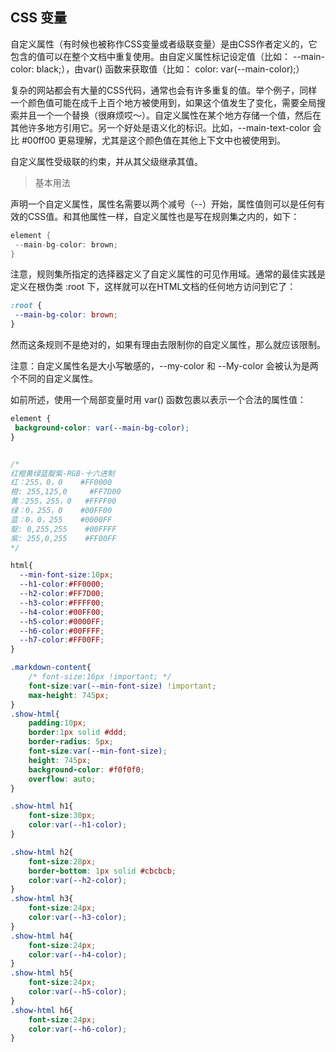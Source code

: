 ## CSS 变量
自定义属性（有时候也被称作CSS变量或者级联变量）是由CSS作者定义的，它包含的值可以在整个文档中重复使用。由自定义属性标记设定值（比如： --main-color: black;），由var() 函数来获取值（比如： color: var(--main-color);）

复杂的网站都会有大量的CSS代码，通常也会有许多重复的值。举个例子，同样一个颜色值可能在成千上百个地方被使用到，如果这个值发生了变化，需要全局搜索并且一个一个替换（很麻烦哎～）。自定义属性在某个地方存储一个值，然后在其他许多地方引用它。另一个好处是语义化的标识。比如，--main-text-color 会比 #00ff00 更易理解，尤其是这个颜色值在其他上下文中也被使用到。

自定义属性受级联的约束，并从其父级继承其值。

> 基本用法

声明一个自定义属性，属性名需要以两个减号（--）开始，属性值则可以是任何有效的CSS值。和其他属性一样，自定义属性也是写在规则集之内的，如下：

```cs
element {
 --main-bg-color: brown;
}
```
注意，规则集所指定的选择器定义了自定义属性的可见作用域。通常的最佳实践是定义在根伪类 :root 下，这样就可以在HTML文档的任何地方访问到它了：


```css
:root {
 --main-bg-color: brown;
}
```
然而这条规则不是绝对的，如果有理由去限制你的自定义属性，那么就应该限制。

注意：自定义属性名是大小写敏感的，--my-color 和 --My-color 会被认为是两个不同的自定义属性。

如前所述，使用一个局部变量时用 var() 函数包裹以表示一个合法的属性值：


```css
element {
 background-color: var(--main-bg-color);
}
```

```css

/* 
红橙黄绿蓝靛紫-RGB-十六进制
红：255，0，0    #FF0000
橙: 255,125,0     #FF7D00
黄：255，255，0   #FFFF00
绿：0，255，0    #00FF00
蓝：0，0，255    #0000FF
靛: 0,255,255    #00FFFF
紫: 255,0,255    #FF00FF
*/

html{
  --min-font-size:10px;
  --h1-color:#FF0000;
  --h2-color:#FF7D00;
  --h3-color:#FFFF00;
  --h4-color:#00FF00;
  --h5-color:#0000FF;
  --h6-color:#00FFFF;
  --h7-color:#FF00FF;
}

.markdown-content{
    /* font-size:16px !important; */
    font-size:var(--min-font-size) !important;
    max-height: 745px;
}
.show-html{
    padding:10px;
    border:1px solid #ddd;
    border-radius: 5px;
    font-size:var(--min-font-size);
    height: 745px;
    background-color: #f0f0f0;
    overflow: auto;
}

.show-html h1{
    font-size:30px;
    color:var(--h1-color);
}

.show-html h2{
    font-size:28px;
    border-bottom: 1px solid #cbcbcb;
    color:var(--h2-color);
}
.show-html h3{
    font-size:24px;
    color:var(--h3-color);
}
.show-html h4{
    font-size:24px;
    color:var(--h4-color);
}
.show-html h5{
    font-size:24px;
    color:var(--h5-color);
}
.show-html h6{
    font-size:24px;
    color:var(--h6-color);
}
```

